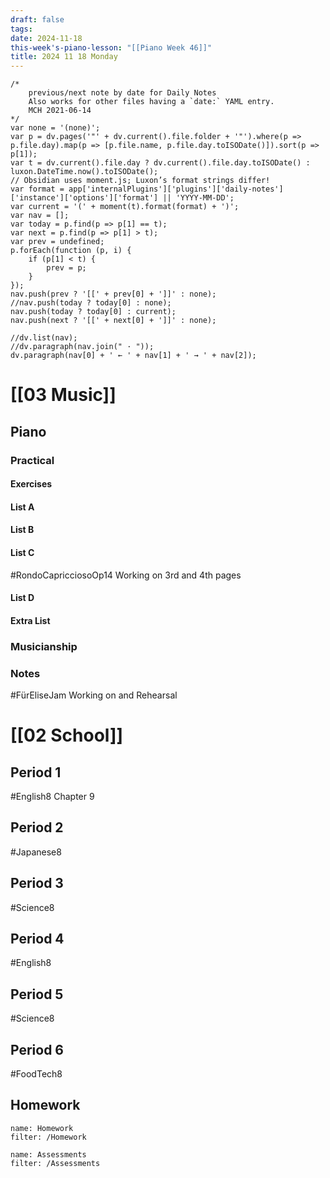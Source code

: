 ```yaml
---
draft: false
tags:
date: 2024-11-18
this-week's-piano-lesson: "[[Piano Week 46]]"
title: 2024 11 18 Monday
---
```

```dataviewjs
/*
    previous/next note by date for Daily Notes
    Also works for other files having a `date:` YAML entry.
    MCH 2021-06-14
*/
var none = '(none)';
var p = dv.pages('"' + dv.current().file.folder + '"').where(p => p.file.day).map(p => [p.file.name, p.file.day.toISODate()]).sort(p => p[1]);
var t = dv.current().file.day ? dv.current().file.day.toISODate() : luxon.DateTime.now().toISODate();
// Obsidian uses moment.js; Luxon’s format strings differ!
var format = app['internalPlugins']['plugins']['daily-notes']['instance']['options']['format'] || 'YYYY-MM-DD';
var current = '(' + moment(t).format(format) + ')';
var nav = [];
var today = p.find(p => p[1] == t);
var next = p.find(p => p[1] > t);
var prev = undefined;
p.forEach(function (p, i) {
    if (p[1] < t) {
        prev = p;
    }
});
nav.push(prev ? '[[' + prev[0] + ']]' : none);
//nav.push(today ? today[0] : none);
nav.push(today ? today[0] : current);
nav.push(next ? '[[' + next[0] + ']]' : none);

//dv.list(nav);
//dv.paragraph(nav.join(" · "));
dv.paragraph(nav[0] + ' ← ' + nav[1] + ' → ' + nav[2]);
```

# [[03 Music]] 
## Piano
### Practical
#### Exercises

#### List A

#### List B

#### List C
#RondoCapricciosoOp14 Working on 3rd and 4th pages
#### List D

#### Extra List

### Musicianship

### Notes 
#FürEliseJam Working on and Rehearsal 

# [[02 School]]
## Period 1
#English8
Chapter 9 
## Period 2
#Japanese8 

## Period 3
#Science8
## Period 4
#English8
## Period 5
#Science8
## Period 6
#FoodTech8 
## Homework
```todoist
name: Homework
filter: /Homework
``` 

```todoist
name: Assessments
filter: /Assessments
```